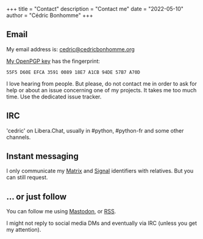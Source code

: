 +++
title = "Contact"
description = "Contact me"
date = "2022-05-10"
author = "Cédric Bonhomme"
+++

## Email

My email address is: cedric@cedricbonhomme.org

[My OpenPGP key](/files/cedric_bonhomme.asc) has the fingerprint:

```text
55F5 D60E EFCA 3591 0089 18E7 A1CB 94DE 57B7 A70D
```

I love hearing from people. But please, do not contact me in order to ask for
help or about an issue concerning one of my projects. It takes me too much time.
Use the dedicated issue tracker.


## IRC

'cedric' on Libera.Chat, usually in #python, #python-fr and some other channels.


## Instant messaging

I only communicate my [Matrix](https://matrix.org) and [Signal](https://signal.org)
identifiers with relatives. But you can still request.


## … or just follow

You can follow me using [Mastodon](https://fosstodon.org/@cedric), or
[RSS](/blog/index.xml). 

I might not reply to social media DMs and eventually via IRC (unless you get my
attention).
